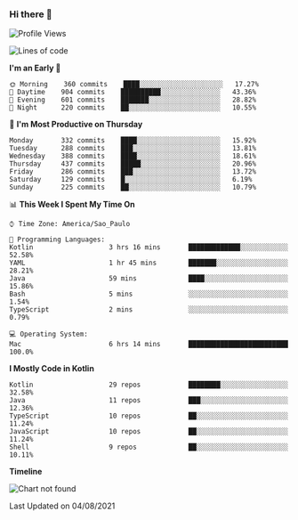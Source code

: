 ### Hi there 👋

<!--
**fernandonogueira/fernandonogueira** is a ✨ _special_ ✨ repository because its `README.md` (this file) appears on your GitHub profile.

Here are some ideas to get you started:

- 🔭 I’m currently working on ...
- 🌱 I’m currently learning ...
- 👯 I’m looking to collaborate on ...
- 🤔 I’m looking for help with ...
- 💬 Ask me about ...
- 📫 How to reach me: ...
- 😄 Pronouns: ...
- ⚡ Fun fact: ...
-->

<!--START_SECTION:waka-->
![Profile Views](http://img.shields.io/badge/Profile%20Views-1-blue)

![Lines of code](https://img.shields.io/badge/From%20Hello%20World%20I%27ve%20Written-467890%20lines%20of%20code-blue)

**I'm an Early 🐤** 

```text
🌞 Morning    360 commits    ████░░░░░░░░░░░░░░░░░░░░░   17.27% 
🌆 Daytime    904 commits    ██████████░░░░░░░░░░░░░░░   43.36% 
🌃 Evening    601 commits    ███████░░░░░░░░░░░░░░░░░░   28.82% 
🌙 Night      220 commits    ██░░░░░░░░░░░░░░░░░░░░░░░   10.55%

```
📅 **I'm Most Productive on Thursday** 

```text
Monday       332 commits    ████░░░░░░░░░░░░░░░░░░░░░   15.92% 
Tuesday      288 commits    ███░░░░░░░░░░░░░░░░░░░░░░   13.81% 
Wednesday    388 commits    ████░░░░░░░░░░░░░░░░░░░░░   18.61% 
Thursday     437 commits    █████░░░░░░░░░░░░░░░░░░░░   20.96% 
Friday       286 commits    ███░░░░░░░░░░░░░░░░░░░░░░   13.72% 
Saturday     129 commits    █░░░░░░░░░░░░░░░░░░░░░░░░   6.19% 
Sunday       225 commits    ██░░░░░░░░░░░░░░░░░░░░░░░   10.79%

```


📊 **This Week I Spent My Time On** 

```text
⌚︎ Time Zone: America/Sao_Paulo

💬 Programming Languages: 
Kotlin                   3 hrs 16 mins       █████████████░░░░░░░░░░░░   52.58% 
YAML                     1 hr 45 mins        ███████░░░░░░░░░░░░░░░░░░   28.21% 
Java                     59 mins             ████░░░░░░░░░░░░░░░░░░░░░   15.86% 
Bash                     5 mins              ░░░░░░░░░░░░░░░░░░░░░░░░░   1.54% 
TypeScript               2 mins              ░░░░░░░░░░░░░░░░░░░░░░░░░   0.79%

💻 Operating System: 
Mac                      6 hrs 14 mins       █████████████████████████   100.0%

```

**I Mostly Code in Kotlin** 

```text
Kotlin                   29 repos            ████████░░░░░░░░░░░░░░░░░   32.58% 
Java                     11 repos            ███░░░░░░░░░░░░░░░░░░░░░░   12.36% 
TypeScript               10 repos            ██░░░░░░░░░░░░░░░░░░░░░░░   11.24% 
JavaScript               10 repos            ██░░░░░░░░░░░░░░░░░░░░░░░   11.24% 
Shell                    9 repos             ██░░░░░░░░░░░░░░░░░░░░░░░   10.11%

```


**Timeline**

![Chart not found](https://raw.githubusercontent.com/fernandonogueira/fernandonogueira/master/charts/bar_graph.png) 


 Last Updated on 04/08/2021
<!--END_SECTION:waka-->
